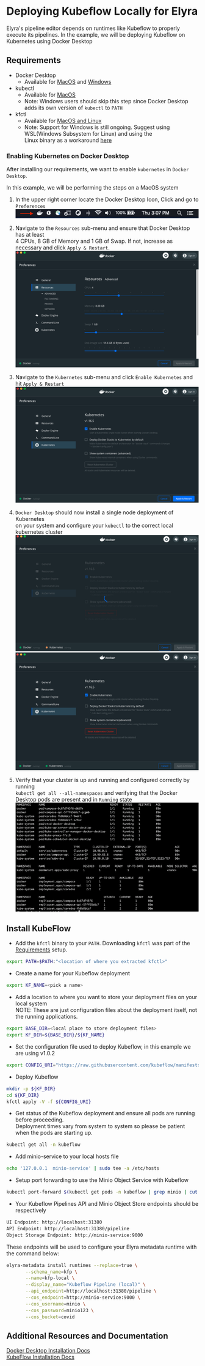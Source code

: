 <!--
{% comment %}
Copyright 2018-2020 IBM Corporation

Licensed under the Apache License, Version 2.0 (the "License");
you may not use this file except in compliance with the License.
You may obtain a copy of the License at

http://www.apache.org/licenses/LICENSE-2.0

Unless required by applicable law or agreed to in writing, software
distributed under the License is distributed on an "AS IS" BASIS,
WITHOUT WARRANTIES OR CONDITIONS OF ANY KIND, either express or implied.
See the License for the specific language governing permissions and
limitations under the License.
{% endcomment %}
-->

# Deploying Kubeflow Locally for Elyra

Elyra's pipeline editor depends on runtimes like Kubeflow to properly execute its pipelines. In the example, 
we will be deploying Kubeflow on Kubernetes using Docker Desktop

## Requirements
- Docker Desktop
    - Available for [MacOS](https://hub.docker.com/editions/community/docker-ce-desktop-mac) and 
                    [Windows](https://hub.docker.com/editions/community/docker-ce-desktop-windows)
- kubectl
    - Available for [MacOS](https://kubernetes.io/docs/tasks/tools/install-kubectl/#install-kubectl-on-macos)
    - Note: Windows users should skip this step since Docker Desktop adds its own version of `kubectl` to `PATH`
- kfctl
    - Available for [MacOS and Linux](https://github.com/kubeflow/kfctl/releases)
    - Note: Support for Windows is still ongoing. Suggest using WSL(Windows Subsystem for Linux) and using the  
    Linux binary as a workaround [here](https://github.com/kubeflow/kubeflow/issues/3735#issuecomment-519800064)      
    
    
### Enabling Kubernetes on Docker Desktop

After installing our requirements, we want to enable `kubernetes` in `Docker Desktop`.

In this example, we will be performing the steps on a MacOS system

1. In the upper right corner locate the Docker Desktop Icon, Click and go to `Preferences`   
![Elyra](../images/docker-desktop-icon.png)  
  
2. Navigate to the `Resources` sub-menu and ensure that Docker Desktop has at least   
4 CPUs, 8 GB of Memory and 1 GB of Swap. If not, increase as necessary and click `Apply & Restart`.  
![Elyra](../images/docker-desktop-resources.png)  
  
3. Navigate to the `Kubernetes` sub-menu and click `Enable Kubernetes` and hit `Apply & Restart`  
![Elyra](../images/docker-desktop-k8s-menu.png)  
  
4. `Docker Desktop` should now install a single node deployment of Kubernetes  
 on your system and configure your `kubectl` to the correct local kubernetes cluster  
![Elyra](../images/docker-desktop-in-progress.png)  
![Elyra](../images/docker-desktop-complete.png)  
  
5. Verify that your cluster is up and running and configured correctly by running  
`kubectl get all --all-namespaces` and verifying that the Docker Desktop pods are present and in `Running` state   
![Elyra](../images/docker-desktop-kubectl.png)  
  
## Install KubeFlow

- Add the `kfctl` binary to your `PATH`. Downloading `kfctl` was part of the [Requirements](#Requirements) setup.
```bash
export PATH=$PATH:"<location of where you extracted kfctl>"
```
- Create a name for your Kubeflow deployment
```bash
export KF_NAME=<pick a name>
```
- Add a location to where you want to store your deployment files on your local system  
NOTE: These are just configuration files about the deployment itself, not the running applications.
```bash
export BASE_DIR=<local place to store deployment files>
export KF_DIR=${BASE_DIR}/${KF_NAME}
```
- Set the configuration file used to deploy Kubeflow, in this example we are using v1.0.2
```bash
export CONFIG_URI="https://raw.githubusercontent.com/kubeflow/manifests/v1.0-branch/kfdef/kfctl_k8s_istio.v1.0.2.yaml"
```
- Deploy Kubeflow  
```bash
mkdir -p ${KF_DIR}
cd ${KF_DIR}
kfctl apply -V -f ${CONFIG_URI}
```
- Get status of the Kubeflow deployment and ensure all pods are running before proceeding.  
Deployment times vary from system to system so please be patient when the pods are starting up.
```bash
kubectl get all -n kubeflow
```
- Add minio-service to your local hosts file
```bash
echo '127.0.0.1  minio-service' | sudo tee -a /etc/hosts
```
- Setup port forwarding to use the Minio Object Service with Kubeflow
```bash
kubectl port-forward $(kubectl get pods -n kubeflow | grep minio | cut -d' ' -f1) 9000:9000 -n kubeflow
```
- Your Kubeflow Pipelines API and Minio Object Store endpoints should be respectively
```bash
UI Endpoint: http://localhost:31380
API Endpoint: http://localhost:31380/pipeline
Object Storage Endpoint: http://minio-service:9000
```

These endpoints will be used to configure your Elyra metadata runtime with the
command below:

```bash
elyra-metadata install runtimes --replace=true \
       --schema_name=kfp \
       --name=kfp-local \
       --display_name="Kubeflow Pipeline (local)" \
       --api_endpoint=http://localhost:31380/pipeline \
       --cos_endpoint=http://minio-service:9000 \
       --cos_username=minio \
       --cos_password=minio123 \
       --cos_bucket=covid
```
## Additional Resources and Documentation
[Docker Desktop Installation Docs](https://docs.docker.com/get-started/)  
[KubeFlow Installation Docs](https://www.kubeflow.org/docs/started/k8s/kfctl-k8s-istio/)
